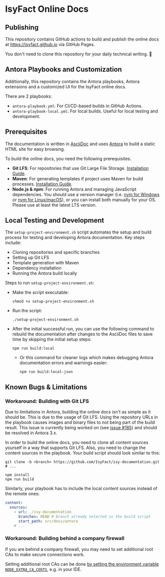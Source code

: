 # IsyFact Online Docs

## Publishing
This repository contains GitHub actions to build and publish the online docs at https://isyfact.github.io via GitHub Pages.

You don't need to clone this repository for your daily technical writing. 🙂

## Antora Playbooks and Customization

Additionally, this repository contains the Antora playbooks, Antora extensions and a customized UI for the IsyFact online docs.

There are 2 playbooks:
- `antora-playbook.yml`: For CI/CD-based builds in GitHub Actions.
- `antora-playbook-local.yml`: For local builds. Useful for local testing and development.

## Prerequisites
The documentation is written in [AsciiDoc](https://docs.asciidoctor.org/asciidoc/latest/) and uses [Antora](https://antora.org/) to build a static HTML site for easy browsing.

To build the online docs, you need the following prerequisites.
- **Git LFS**: For repositories that use Git Large File Storage. [Installation Guide](https://git-lfs.com/).
- **Maven**: For generating templates if project uses Maven for build processes. [Installation Guide](https://maven.apache.org/install.html).
- **Node.js & npm**: For running Antora and managing JavaScript dependencies. You should use a version manager (i.e. [nvm for Windows](https://github.com/coreybutler/nvm-windows) or [nvm for Linux/macOS](https://github.com/nvm-sh/nvm)), or you can install both manually for your OS. Please use at least the latest LTS version.

## Local Testing and Development
The `setup-project-environment.sh` script automates the setup and build process for testing and developing Antora documentation. Key steps include: 
- Cloning repositories and specific branches
- Setting up Git LFS
- Template generation with Maven
- Dependency installation
- Running the Antora build locally

Steps to run `setup-project-environment.sh`:
- Make the script executable:
    ```shell
    chmod +x setup-project-environment.sh
    ```
- Run the script:
    ```shell
    ./setup-project-environment.sh
    ```
- After the initial successful run, you can use the following command to rebuild the documentation after changes to the AsciiDoc files to save time by skipping the initial setup steps:
    ```shell
    npm run build:local
    ```
  
  - Or this command for cleaner logs which makes debugging Antora documentation errors and warnings easier:
      ```shell
      npm run build:local-json
      ```

## Known Bugs & Limitations

### Workaround: Building with Git LFS
Due to limitations in Antora, building the online docs isn't as simple as it should be.
This is due to the usage of Git LFS.
Using the repository URLs in the playbook causes images and binary files to not being part of the build result.
This issue is currently being worked on (see [issue #185](https://gitlab.com/antora/antora/-/issues/185)) and should be resolved in Antora 3.x.

In order to build the online docs, you need to clone all content sources yourself in a way that supports Git LFS.
Also, you need to change the content sources in the playbook.
Your build script should look similar to this:

```shell
git clone -b <branch> https://github.com/IsyFact/isy-documentation.git
# ...

npm install
npm run build
```

Similarly, your playbook has to include the local content sources instead of the remote ones:

```yaml
content:
  sources:
    - url: ./isy-documentation
      branches: HEAD # branch already selected in the build script
      start_path: src/docs/antora
    # ...
```

### Workaround: Building behind a company firewall
If you are behind a company firewall, you may need to set additional root CAs to make secure connections work.

Setting additional root CAs can be done [by setting the environment variable `NODE_EXTRA_CA_CERTS`](https://nodejs.org/api/cli.html#node_extra_ca_certsfile), e.g. in your IDE.